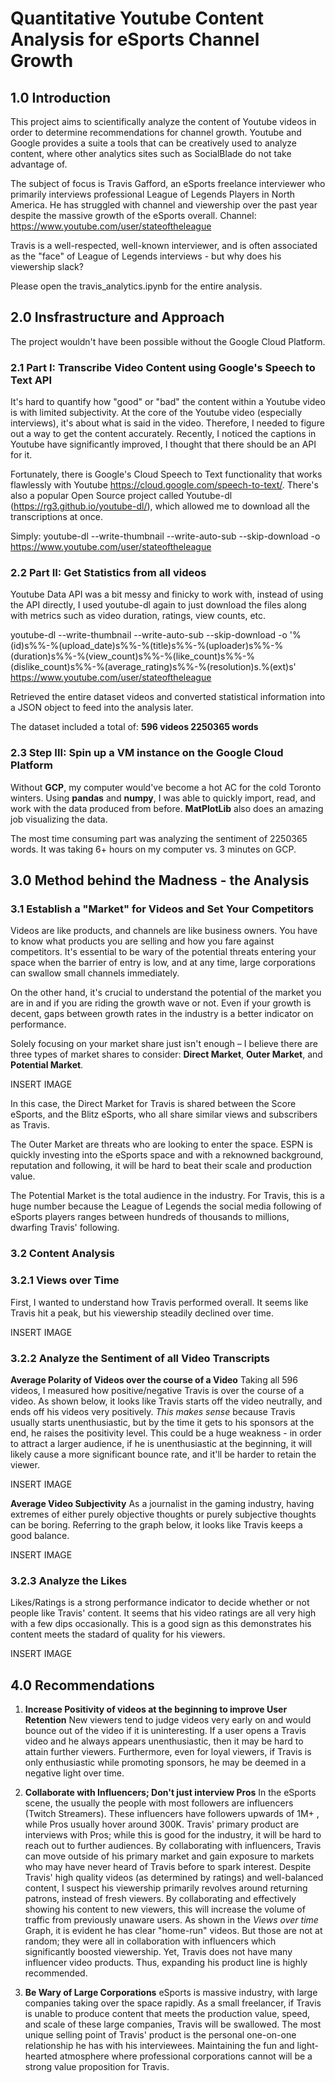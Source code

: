 # Quantitative Youtube Content Analysis for eSports Channel Growth

## 1.0 Introduction

This project aims to scientifically analyze the content of Youtube videos in order to determine recommendations for channel growth. Youtube and Google provides a suite a tools that can be creatively used to analyze content, where other analytics sites such as SocialBlade do not take advantage of.

The subject of focus is Travis Gafford, an eSports freelance interviewer who primarily interviews professional League of Legends Players in North America. He has struggled with channel and viewership over the past year despite the massive growth of the eSports overall.
Channel: https://www.youtube.com/user/stateoftheleague

Travis is a well-respected, well-known interviewer, and is often associated as the "face" of League of Legends interviews - but why does his viewership slack? 

Please open the travis_analytics.ipynb for the entire analysis.

## 2.0 Insfrastructure and Approach

The project wouldn't have been possible without the Google Cloud Platform.

### 2.1 Part I: Transcribe Video Content using Google's Speech to Text API

It's hard to quantify how "good" or "bad" the content within a Youtube video is with limited subjectivity. At the core of the Youtube video (especially interviews), it's about what is said in the video. Therefore, I needed to figure out a way to get the content accurately. Recently, I noticed the captions in Youtube have significantly improved, I thought that there should be an API for it. 

Fortunately, there is Google's Cloud Speech to Text functionality that works flawlessly with Youtube https://cloud.google.com/speech-to-text/. There's also a popular Open Source project called Youtube-dl (https://rg3.github.io/youtube-dl/), which allowed me to download all the transcriptions at once.

Simply: youtube-dl --write-thumbnail --write-auto-sub --skip-download -o https://www.youtube.com/user/stateoftheleague

### 2.2 Part II: Get Statistics from all videos

Youtube Data API was a bit messy and finicky to work with, instead of using the API directly, I used youtube-dl again to just download the files along with metrics such as video duration, ratings, view counts, etc.

youtube-dl --write-thumbnail --write-auto-sub --skip-download -o '%(id)s%%-%(upload_date)s%%-%(title)s%%-%(uploader)s%%-%(duration)s%%-%(view_count)s%%-%(like_count)s%%-%(dislike_count)s%%-%(average_rating)s%%-%(resolution)s.%(ext)s' https://www.youtube.com/user/stateoftheleague

Retrieved the entire dataset videos and converted statistical information into a JSON object to feed into the analysis later.

The dataset included a total of:
__596 videos
2250365 words__

### 2.3 Step III: Spin up a VM instance on the Google Cloud Platform

Without __GCP__, my computer would've become a hot AC for the cold Toronto winters. Using __pandas__ and __numpy__, I was able to quickly import, read, and work with the data produced from before. __MatPlotLib__ also does an amazing job visualizing the data.

The most time consuming part was analyzing the sentiment of 2250365 words. It was taking 6+ hours on my computer vs. 3 minutes on GCP.

## 3.0 Method behind the Madness - the Analysis

### 3.1 Establish a "Market" for Videos and Set Your Competitors

Videos are like products, and channels are like business owners. You have to know what products you are selling and how you fare against competitors. It's essential to be wary of the potential threats entering your space when the barrier of entry is low, and at any time, large corporations can swallow small channels immediately.

On the other hand, it's crucial to understand the potential of the market you are in and if you are riding the growth wave or not. Even if your growth is decent, gaps between growth rates in the industry is a better indicator on performance. 

Solely focusing on your market share just isn't enough – I believe there are three types of market shares to consider:
__Direct Market__, __Outer Market__, and __Potential Market__.

INSERT IMAGE

In this case, the Direct Market for Travis is shared between the Score eSports, and the Blitz eSports, who all share similar views and subscribers as Travis.

The Outer Market are threats who are looking to enter the space. ESPN is quickly investing into the eSports space and with a reknowned background, reputation and following, it will be hard to beat their scale and production value.

The Potential Market is the total audience in the industry. For Travis, this is a huge number because the League of Legends the social media following of eSports players ranges between hundreds of thousands to millions, dwarfing Travis' following.

### 3.2 Content Analysis

### 3.2.1 Views over Time

First, I wanted to understand how Travis performed overall. It seems like Travis hit a peak, but his viewership steadily declined over time. 

INSERT IMAGE

### 3.2.2 Analyze the Sentiment of all Video Transcripts

__Average Polarity of Videos over the course of a Video__
Taking all 596 videos, I measured how positive/negative Travis is over the course of a video. 
As shown below, it looks like Travis starts off the video neutrally, and ends off his videos very positively.
_This makes sense_ because Travis usually starts unenthusiastic, but by the time it gets to his sponsors at the end, he raises the positivity level. This could be a huge weakness - in order to attract a larger audience, if he is unenthusiastic at the beginning, it will likely cause a more significant bounce rate, and it'll be harder to retain the viewer.

INSERT IMAGE

__Average Video Subjectivity__
As a journalist in the gaming industry, having extremes of either purely objective thoughts or purely subjective thoughts can be boring. Referring to the graph below, it looks like Travis keeps a good balance.

INSERT IMAGE 

### 3.2.3 Analyze the Likes

Likes/Ratings is a strong performance indicator to decide whether or not people like Travis' content. It seems that his video ratings are all very high with a few dips occasionally. This is a good sign as this demonstrates his content meets the stadard of quality for his viewers.

INSERT IMAGE

## 4.0 Recommendations

1. __Increase Positivity of videos at the beginning to improve User Retention__
New viewers tend to judge videos very early on and would bounce out of the video if it is uninteresting. If a user opens a Travis video and he always appears unenthusiastic, then it may be hard to attain further viewers. Furthermore, even for loyal viewers, if Travis is only enthusiastic while promoting sponsors, he may be deemed in a negative light over time.

2. __Collaborate with Influencers; Don't just interview Pros__
In the eSports scene, the usually the people with most followers are influencers (Twitch Streamers). These influencers have followers upwards of 1M+ , while Pros usually hover around 300K. Travis' primary product are interviews with Pros; while this is good for the industry, it will be hard to reach out to further audiences. By collaborating with influencers, Travis can move outside of his primary market and gain exposure to markets who may have never heard of Travis before to spark interest. Despite Travis' high quality videos (as determined by ratings) and well-balanced content, I suspect his viewership primarily revolves around returning patrons, instead of fresh viewers. By collaborating and effectively showing his content to new viewers, this will increase the volume of traffic from previously unaware users. As shown in the _Views over time_ Graph, it is evident he has clear "home-run" videos. But those are not at random; they were all in collaboration with influencers which significantly boosted viewership. Yet, Travis does not have many influencer video products. Thus, expanding his product line is highly recommended.

3. __Be Wary of Large Corporations__
eSports is massive industry, with large companies taking over the space rapidly. As a small freelancer, if Travis is unable to produce content that meets the production value, speed, and scale of these large companies, Travis will be swallowed. The most unique selling point of Travis' product is the personal one-on-one relationship he has with his interviewees. Maintaining the fun and light-hearted atmosphere where professional corporations cannot will be a strong value proposition for Travis.
